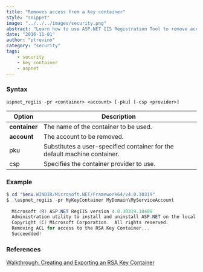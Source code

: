 ```yaml
---
title: "Removes access from a key container"
style: "snippet"
image: "../../../images/security.png"
abstract: "Learn how to use ASP.NET IIS Registration Tool to remove access from a RSA key container."
date: "2016-11-01"
author: "ptrevino"
category: "security"
tags:
    - security
    - key container
    - aspnet
---
```


<!-- start:abstract -->

### Syntax

```
aspnet_regiis -pr <container> <account> [-pku] [-csp <provider>]
```

| Option         | Description                                                               |
| -------------- | ------------------------------------------------------------------------- |
| **container**  | The name of the container to be used.                                     |
| **account**    | The account to be removed.                                                |
| pku            | Substitutes a user-specified container for the default machine container. |
| csp <provider> | Specifies the container provider to use.                                  |

<!-- end:abstract -->

### Example

```powershell
$ cd "$env.WINDIR/Microsoft.NET/Framework64/v4.0.30319"
$ .\aspnet_regiis -pr MyKeyContainer MyDomain\MyServiceAccount
  
  Microsoft (R) ASP.NET RegIIS version 4.0.30319.18408
  Administration utility to install and uninstall ASP.NET on the local machine.
  Copyright (C) Microsoft Corporation.  All rights reserved.
  Removing ACL for access to the RSA Key Container...
  Succeedded!
```

### References
[Walkthrough: Creating and Exporting an RSA Key Container](https://msdn.microsoft.com/en-us/library/2w117ede.aspx)
